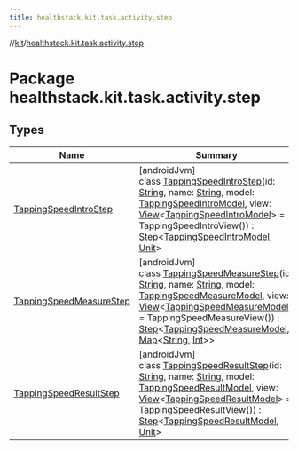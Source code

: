 ```yaml
---
title: healthstack.kit.task.activity.step
---
```

//[kit](../../index.html)/[healthstack.kit.task.activity.step](index.html)



# Package healthstack.kit.task.activity.step



## Types


| Name | Summary |
|---|---|
| [TappingSpeedIntroStep](-tapping-speed-intro-step/index.html) | [androidJvm]<br>class [TappingSpeedIntroStep](-tapping-speed-intro-step/index.html)(id: [String](https://kotlinlang.org/api/latest/jvm/stdlib/kotlin/-string/index.html), name: [String](https://kotlinlang.org/api/latest/jvm/stdlib/kotlin/-string/index.html), model: [TappingSpeedIntroModel](../healthstack.kit.task.activity.model/-tapping-speed-intro-model/index.html), view: [View](../healthstack.kit.task.base/-view/index.html)&lt;[TappingSpeedIntroModel](../healthstack.kit.task.activity.model/-tapping-speed-intro-model/index.html)&gt; = TappingSpeedIntroView()) : [Step](../healthstack.kit.task.base/-step/index.html)&lt;[TappingSpeedIntroModel](../healthstack.kit.task.activity.model/-tapping-speed-intro-model/index.html), [Unit](https://kotlinlang.org/api/latest/jvm/stdlib/kotlin/-unit/index.html)&gt; |
| [TappingSpeedMeasureStep](-tapping-speed-measure-step/index.html) | [androidJvm]<br>class [TappingSpeedMeasureStep](-tapping-speed-measure-step/index.html)(id: [String](https://kotlinlang.org/api/latest/jvm/stdlib/kotlin/-string/index.html), name: [String](https://kotlinlang.org/api/latest/jvm/stdlib/kotlin/-string/index.html), model: [TappingSpeedMeasureModel](../healthstack.kit.task.activity.model/-tapping-speed-measure-model/index.html), view: [View](../healthstack.kit.task.base/-view/index.html)&lt;[TappingSpeedMeasureModel](../healthstack.kit.task.activity.model/-tapping-speed-measure-model/index.html)&gt; = TappingSpeedMeasureView()) : [Step](../healthstack.kit.task.base/-step/index.html)&lt;[TappingSpeedMeasureModel](../healthstack.kit.task.activity.model/-tapping-speed-measure-model/index.html), [Map](https://kotlinlang.org/api/latest/jvm/stdlib/kotlin.collections/-map/index.html)&lt;[String](https://kotlinlang.org/api/latest/jvm/stdlib/kotlin/-string/index.html), [Int](https://kotlinlang.org/api/latest/jvm/stdlib/kotlin/-int/index.html)&gt;&gt; |
| [TappingSpeedResultStep](-tapping-speed-result-step/index.html) | [androidJvm]<br>class [TappingSpeedResultStep](-tapping-speed-result-step/index.html)(id: [String](https://kotlinlang.org/api/latest/jvm/stdlib/kotlin/-string/index.html), name: [String](https://kotlinlang.org/api/latest/jvm/stdlib/kotlin/-string/index.html), model: [TappingSpeedResultModel](../healthstack.kit.task.activity.model/-tapping-speed-result-model/index.html), view: [View](../healthstack.kit.task.base/-view/index.html)&lt;[TappingSpeedResultModel](../healthstack.kit.task.activity.model/-tapping-speed-result-model/index.html)&gt; = TappingSpeedResultView()) : [Step](../healthstack.kit.task.base/-step/index.html)&lt;[TappingSpeedResultModel](../healthstack.kit.task.activity.model/-tapping-speed-result-model/index.html), [Unit](https://kotlinlang.org/api/latest/jvm/stdlib/kotlin/-unit/index.html)&gt; |


